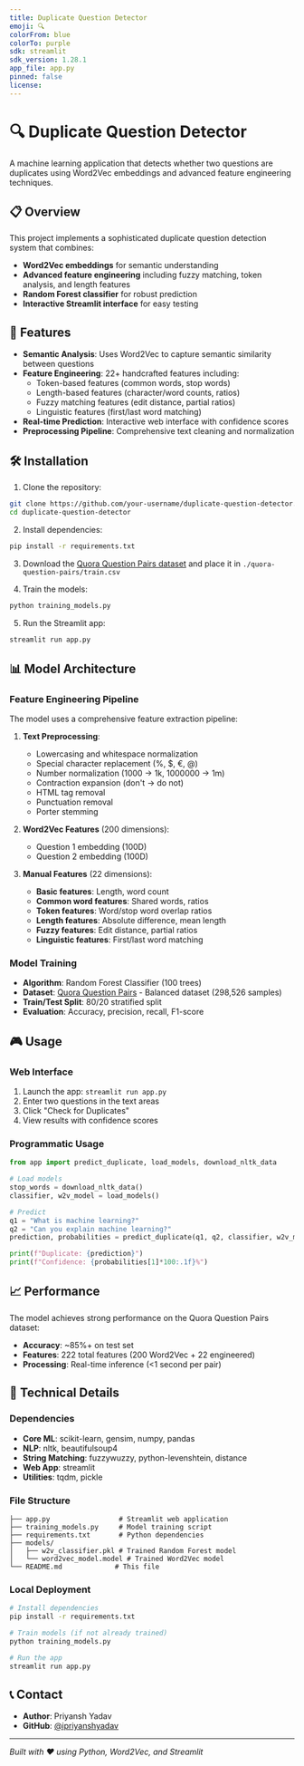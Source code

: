 ```yaml
---
title: Duplicate Question Detector
emoji: 🔍
colorFrom: blue
colorTo: purple
sdk: streamlit
sdk_version: 1.28.1
app_file: app.py
pinned: false
license:
---
```


# 🔍 Duplicate Question Detector

A machine learning application that detects whether two questions are duplicates using Word2Vec embeddings and advanced feature engineering techniques.

## 📋 Overview

This project implements a sophisticated duplicate question detection system that combines:
- **Word2Vec embeddings** for semantic understanding
- **Advanced feature engineering** including fuzzy matching, token analysis, and length features
- **Random Forest classifier** for robust prediction
- **Interactive Streamlit interface** for easy testing

## 🎯 Features

- **Semantic Analysis**: Uses Word2Vec to capture semantic similarity between questions
- **Feature Engineering**: 22+ handcrafted features including:
  - Token-based features (common words, stop words)
  - Length-based features (character/word counts, ratios)
  - Fuzzy matching features (edit distance, partial ratios)
  - Linguistic features (first/last word matching)
- **Real-time Prediction**: Interactive web interface with confidence scores
- **Preprocessing Pipeline**: Comprehensive text cleaning and normalization

## 🛠️ Installation

1. Clone the repository:
```bash
git clone https://github.com/your-username/duplicate-question-detector.git
cd duplicate-question-detector
```

2. Install dependencies:
```bash
pip install -r requirements.txt
```

3. Download the [Quora Question Pairs dataset](https://www.kaggle.com/c/quora-question-pairs) and place it in `./quora-question-pairs/train.csv`

4. Train the models:
```bash
python training_models.py
```

5. Run the Streamlit app:
```bash
streamlit run app.py
```

## 📊 Model Architecture

### Feature Engineering Pipeline

The model uses a comprehensive feature extraction pipeline:

1. **Text Preprocessing**:
   - Lowercasing and whitespace normalization
   - Special character replacement (%, $, €, @)
   - Number normalization (1000 → 1k, 1000000 → 1m)
   - Contraction expansion (don't → do not)
   - HTML tag removal
   - Punctuation removal
   - Porter stemming

2. **Word2Vec Features** (200 dimensions):
   - Question 1 embedding (100D)
   - Question 2 embedding (100D)

3. **Manual Features** (22 dimensions):
   - **Basic features**: Length, word count
   - **Common word features**: Shared words, ratios
   - **Token features**: Word/stop word overlap ratios
   - **Length features**: Absolute difference, mean length
   - **Fuzzy features**: Edit distance, partial ratios
   - **Linguistic features**: First/last word matching

### Model Training

- **Algorithm**: Random Forest Classifier (100 trees)
- **Dataset**: [Quora Question Pairs](https://www.kaggle.com/c/quora-question-pairs) - Balanced dataset (298,526 samples)
- **Train/Test Split**: 80/20 stratified split
- **Evaluation**: Accuracy, precision, recall, F1-score

## 🎮 Usage

### Web Interface

1. Launch the app: `streamlit run app.py`
2. Enter two questions in the text areas
3. Click "Check for Duplicates"
4. View results with confidence scores

### Programmatic Usage

```python
from app import predict_duplicate, load_models, download_nltk_data

# Load models
stop_words = download_nltk_data()
classifier, w2v_model = load_models()

# Predict
q1 = "What is machine learning?"
q2 = "Can you explain machine learning?"
prediction, probabilities = predict_duplicate(q1, q2, classifier, w2v_model, stop_words)

print(f"Duplicate: {prediction}")
print(f"Confidence: {probabilities[1]*100:.1f}%")
```

## 📈 Performance

The model achieves strong performance on the Quora Question Pairs dataset:
- **Accuracy**: ~85%+ on test set
- **Features**: 222 total features (200 Word2Vec + 22 engineered)
- **Processing**: Real-time inference (<1 second per pair)

## 🔧 Technical Details

### Dependencies

- **Core ML**: scikit-learn, gensim, numpy, pandas
- **NLP**: nltk, beautifulsoup4
- **String Matching**: fuzzywuzzy, python-levenshtein, distance
- **Web App**: streamlit
- **Utilities**: tqdm, pickle

### File Structure

```
├── app.py                 # Streamlit web application
├── training_models.py     # Model training script
├── requirements.txt       # Python dependencies
├── models/
│   ├── w2v_classifier.pkl # Trained Random Forest model
│   └── word2vec_model.model # Trained Word2Vec model
└── README.md             # This file
```

### Local Deployment

```bash
# Install dependencies
pip install -r requirements.txt

# Train models (if not already trained)
python training_models.py

# Run the app
streamlit run app.py
```

## 📞 Contact

- **Author**: Priyansh Yadav
- **GitHub**: [@ipriyanshyadav](https://github.com/ipriyanshyadav)
---

*Built with ❤️ using Python, Word2Vec, and Streamlit*

